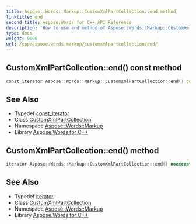 ```yaml
---
title: Aspose::Words::Markup::CustomXmlPartCollection::end method
linktitle: end
second_title: Aspose.Words for C++ API Reference
description: 'How to use end method of Aspose::Words::Markup::CustomXmlPartCollection class in C++.'
type: docs
weight: 9000
url: /cpp/aspose.words.markup/customxmlpartcollection/end/
---
```

## CustomXmlPartCollection::end() const method




```cpp
const_iterator Aspose::Words::Markup::CustomXmlPartCollection::end() const noexcept
```

## See Also

* Typedef [const_iterator](../const_iterator/)
* Class [CustomXmlPartCollection](../)
* Namespace [Aspose::Words::Markup](../../)
* Library [Aspose.Words for C++](../../../)
## CustomXmlPartCollection::end() method




```cpp
iterator Aspose::Words::Markup::CustomXmlPartCollection::end() noexcept
```

## See Also

* Typedef [iterator](../iterator/)
* Class [CustomXmlPartCollection](../)
* Namespace [Aspose::Words::Markup](../../)
* Library [Aspose.Words for C++](../../../)
